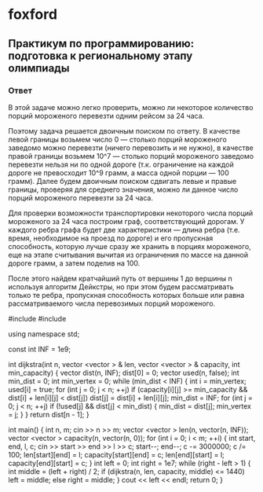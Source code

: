 # foxford
## Практикум по программированию: подготовка к региональному этапу олимпиады ##
### Ответ ###
В этой задаче можно легко проверить, можно ли некоторое количество порций мороженого перевезти одним рейсом за 24 часа.

Поэтому задача решается двоичным поиском по ответу. В качестве левой границы возьмем число 0 — столько порций мороженого заведомо можно перевезти (ничего перевозить и не нужно), в качестве правой границы возьмем 10^7 — столько порций мороженого заведомо перевезти нельзя ни по одной дороге (т.к. ограничение на каждой дороге не превосходит 10^9 грамм, а масса одной порции — 100 грамм). Далее будем двоичным поиском сдвигать левые и правые границы, проверяя для среднего значения, можно ли данное число порций мороженого перевезти за 24 часа.

Для проверки возможности транспортировки некоторого числа порций мороженого за 24 часа построим граф, соответствующий дорогам. У каждого ребра графа будет две характеристики — длина ребра (т.е. время, необходимое на проезд по дороге) и его пропускная способность, которую лучше сразу же хранить в порциях мороженого, еще на этапе считывания вычитая из ограничения по массе на данной дороге  грамм, а затем поделив на 100.

После этого найдем кратчайший путь от вершины 1 до вершины n используя алгоритм Дейкстры, но при этом будем рассматривать только те ребра, пропускная способность которых больше или равна рассматриваемого числа перевозимых порций мороженого.

#include<iostream>
#include<vector>

using namespace std;

const int INF = 1e9;

int dijkstra(int n, vector <vector <int> > & len, vector <vector <int > > & capacity, int min_capacity)
{
    vector <int> dist(n, INF);
    dist[0] = 0;
    vector <bool> used(n, false);
    int min_dist = 0;
    int min_vertex = 0;
    while (min_dist < INF)
    {
        int i = min_vertex;
        used[i] = true;
        for (int j = 0; j < n; ++j)
            if (capacity[i][j] >= min_capacity && dist[i] + len[i][j] < dist[j])
                dist[j] = dist[i] + len[i][j];
        min_dist = INF;
        for (int j = 0; j < n; ++j)
            if (!used[j] && dist[j] < min_dist)
            {
                min_dist = dist[j];
                min_vertex = j;
        }
    }
    return dist[n - 1];
}

int main()
{
    int n, m;
    cin >> n >> m;
    vector <vector <int> > len(n, vector<int>(n, INF));
    vector <vector <int> > capacity(n, vector<int>(n, 0));
    for (int i = 0; i < m; ++i)
    {
        int start, end, l, c;
        cin >> start >> end >> l >> c;
        start--;
        end--;
        c -= 3000000;
        c /= 100;
        len[start][end] = l;
        capacity[start][end] = c;
        len[end][start] = l;
        capacity[end][start] = c;
    }
    int left = 0;
    int right = 1e7;
    while (right - left > 1)
    {
        int middle = (left + right) / 2;
        if (dijkstra(n, len, capacity, middle) <= 1440)
            left = middle;
        else
            right = middle;
    }
    cout << left << endl;
    return 0;
}
